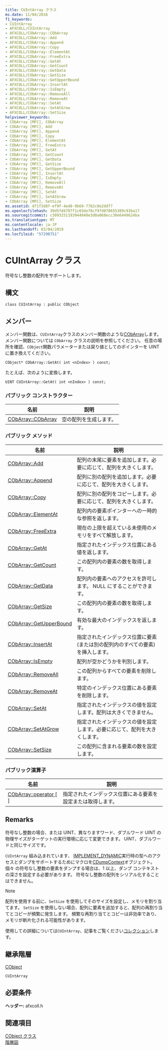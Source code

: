 ```yaml
---
title: CUIntArray クラス
ms.date: 11/04/2016
f1_keywords:
- CUIntArray
- AFXCOLL/CUIntArray
- AFXCOLL/CObArray::CObArray
- AFXCOLL/CObArray::Add
- AFXCOLL/CObArray::Append
- AFXCOLL/CObArray::Copy
- AFXCOLL/CObArray::ElementAt
- AFXCOLL/CObArray::FreeExtra
- AFXCOLL/CObArray::GetAt
- AFXCOLL/CObArray::GetCount
- AFXCOLL/CObArray::GetData
- AFXCOLL/CObArray::GetSize
- AFXCOLL/CObArray::GetUpperBound
- AFXCOLL/CObArray::InsertAt
- AFXCOLL/CObArray::IsEmpty
- AFXCOLL/CObArray::RemoveAll
- AFXCOLL/CObArray::RemoveAt
- AFXCOLL/CObArray::SetAt
- AFXCOLL/CObArray::SetAtGrow
- AFXCOLL/CObArray::SetSize
helpviewer_keywords:
- CObArray [MFC], CObArray
- CObArray [MFC], Add
- CObArray [MFC], Append
- CObArray [MFC], Copy
- CObArray [MFC], ElementAt
- CObArray [MFC], FreeExtra
- CObArray [MFC], GetAt
- CObArray [MFC], GetCount
- CObArray [MFC], GetData
- CObArray [MFC], GetSize
- CObArray [MFC], GetUpperBound
- CObArray [MFC], InsertAt
- CObArray [MFC], IsEmpty
- CObArray [MFC], RemoveAll
- CObArray [MFC], RemoveAt
- CObArray [MFC], SetAt
- CObArray [MFC], SetAtGrow
- CObArray [MFC], SetSize
ms.assetid: d71f3d8f-ef9f-4e48-9b69-7782c0e2ddf7
ms.openlocfilehash: 39d5fd4707f1c03de78cf9fd078655389c93ba17
ms.sourcegitcommit: c3093251193944840e3d0a068ecc30e6449624ba
ms.translationtype: MT
ms.contentlocale: ja-JP
ms.lasthandoff: 03/04/2019
ms.locfileid: "57298751"
---
```

# <a name="cuintarray-class"></a>CUIntArray クラス

符号なし整数の配列をサポートします。

## <a name="syntax"></a>構文

```
class CUIntArray : public CObject
```

## <a name="members"></a>メンバー

メンバー関数は、`CUIntArray`クラスのメンバー関数のような[CObArray](../../mfc/reference/cobarray-class.md)します。 メンバー関数については `CObArray` クラスの説明を参照してください。 任意の場所を確認、`CObject`関数パラメーターまたは戻り値としてのポインターを UINT に置き換えてください。

`CObject* CObArray::GetAt( int <nIndex> ) const;`

たとえば、次のように変換します。

`UINT CUIntArray::GetAt( int <nIndex> ) const;`

### <a name="public-constructors"></a>パブリック コンストラクター

|名前|説明|
|----------|-----------------|
|[CObArray::CObArray](../../mfc/reference/cobarray-class.md#cobarray)|空の配列を生成します。|

### <a name="public-methods"></a>パブリック メソッド

|名前|説明|
|----------|-----------------|
|[CObArray::Add](../../mfc/reference/cobarray-class.md#add)|配列の末尾に要素を追加します。必要に応じて、配列を大きくします。|
|[CObArray::Append](../../mfc/reference/cobarray-class.md#append)|配列に別の配列を追加します。必要に応じて、配列を大きくします。|
|[CObArray::Copy](../../mfc/reference/cobarray-class.md#copy)|配列に別の配列をコピーします。必要に応じて、配列を大きくします。|
|[CObArray::ElementAt](../../mfc/reference/cobarray-class.md#elementat)|配列内の要素ポインターへの一時的な参照を返します。|
|[CObArray::FreeExtra](../../mfc/reference/cobarray-class.md#freeextra)|現在の上限を超えている未使用のメモリをすべて解放します。|
|[CObArray::GetAt](../../mfc/reference/cobarray-class.md#getat)|指定されたインデックス位置にある値を返します。|
|[CObArray::GetCount](../../mfc/reference/cobarray-class.md#getcount)|この配列内の要素の数を取得します。|
|[CObArray::GetData](../../mfc/reference/cobarray-class.md#getdata)|配列内の要素へのアクセスを許可します。 NULL にすることができます。|
|[CObArray::GetSize](../../mfc/reference/cobarray-class.md#getsize)|この配列内の要素の数を取得します。|
|[CObArray::GetUpperBound](../../mfc/reference/cobarray-class.md#getupperbound)|有効な最大のインデックスを返します。|
|[CObArray::InsertAt](../../mfc/reference/cobarray-class.md#insertat)|指定されたインデックス位置に要素 (または別の配列内のすべての要素) を挿入します。|
|[CObArray::IsEmpty](../../mfc/reference/cobarray-class.md#isempty)|配列が空かどうかを判別します。|
|[CObArray::RemoveAll](../../mfc/reference/cobarray-class.md#removeall)|この配列からすべての要素を削除します。|
|[CObArray::RemoveAt](../../mfc/reference/cobarray-class.md#removeat)|特定のインデックス位置にある要素を削除します。|
|[CObArray::SetAt](../../mfc/reference/cobarray-class.md#setat)|指定されたインデックスの値を設定します。配列は大きくできません。|
|[CObArray::SetAtGrow](../../mfc/reference/cobarray-class.md#setatgrow)|指定されたインデックスの値を設定します。必要に応じて、配列を大きくします。|
|[CObArray::SetSize](../../mfc/reference/cobarray-class.md#setsize)|この配列に含まれる要素の数を設定します。|

### <a name="public-operators"></a>パブリック演算子

|名前|説明|
|----------|-----------------|
|[CObArray::operator \[ \]](../../mfc/reference/cobarray-class.md#operator_at)|指定されたインデックス位置にある要素を設定または取得します。|

## <a name="remarks"></a>Remarks

符号なし整数の場合、または UINT、異なりますワード、ダブルワード UINT の物理サイズがターゲットの実行環境に応じて変更できます。 UINT、ダブルワードと同じサイズです。

`CUIntArray` 組み込まれています、 [IMPLEMENT_DYNAMIC](run-time-object-model-services.md#implement_dynamic)実行時の型へのアクセスとダンプをサポートするためにマクロを[CDumpContext](../../mfc/reference/cdumpcontext-class.md)オブジェクト。 個々 の符号なし整数の要素をダンプする場合は、1 以上、ダンプ コンテキストの深さを設定する必要があります。 符号なし整数の配列をシリアル化することはできません。

> [!NOTE]
>  配列を使用する前に、`SetSize` を使用してそのサイズを設定し、メモリを割り当てます。 `SetSize` を使用しない場合、配列に要素を追加すると、配列の再割り当てとコピーが頻繁に発生します。 頻繁な再割り当てとコピーは非効率であり、メモリが断片化される可能性があります。

使用しての詳細については`CUIntArray`、記事をご覧ください[コレクション](../../mfc/collections.md)します。

## <a name="inheritance-hierarchy"></a>継承階層

[CObject](../../mfc/reference/cobject-class.md)

`CUIntArray`

## <a name="requirements"></a>必要条件

**ヘッダー:** afxcoll.h

## <a name="see-also"></a>関連項目

[CObject クラス](../../mfc/reference/cobject-class.md)<br/>
[階層図](../../mfc/hierarchy-chart.md)
